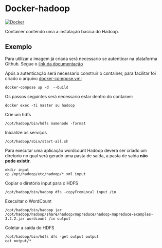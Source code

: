 # Docker-hadoop

[![Docker](https://github.com/DiegoBulhoes/Docker-hadoop/actions/workflows/docker-publish.yml/badge.svg)](https://github.com/DiegoBulhoes/Docker-hadoop/actions/workflows/docker-publish.yml)

Container contendo uma a instalação basica do Hadoop.

## Exemplo

Para utilizar a imagem já criada será necessario se autenticar na plataforma Github. Segue o [link da documentação](https://docs.github.com/pt/packages/working-with-a-github-packages-registry/working-with-the-docker-registry#authenticating-with-a-personal-access-token)

Após a autenticação será necessario construir o container, para facilitar foi criado o arquivo [docker-compose.yml](https://github.com/DiegoBulhoes/Docker-hadoop/blob/main/docker-compose.yml)

```shell
docker-compose up -d  --build  
```

Os passos seguintes será necessario estar dentro do container:

```shell
docker exec -ti master su hadoop
```

Crie um hdfs

```shell
/opt/hadoop/bin/hdfs namenode -format
```

Inicialize os serviços

```shell
/opt/hadoop/sbin/start-all.sh
```

Para executar uma aplicação wordcount Hadoop deverá ser criado um diretorio no qual será gerado uma pasta de saída, a pasta de saída **não pode existir**.

```shell
mkdir input
cp /opt/hadoop/etc/hadoop/*.xml input
```

Copiar o diretório input para o HDFS

```shell
/opt/hadoop/bin/hadoop dfs -copyFromLocal input /in
```

Execultar o WordCount

```shell
/opt/hadoop/bin/hadoop jar /opt/hadoop/hadoop/share/hadoop/mapreduce/hadoop-mapreduce-examples-3.2.2.jar wordcount /in output
```

Coletar a saída do HDFS

```shell
/opt/hadoop/bin/hdfs dfs -get output output
cat output/*
```

